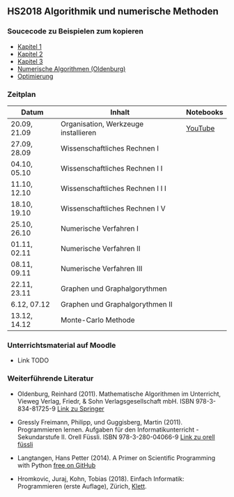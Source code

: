 ## HS2018 Algorithmik und numerische Methoden


### Soucecode zu Beispielen zum kopieren


- [Kapitel 1](https://github.com/mgje/PIUMP/blob/master/wr2018/Kapitel_1_Variablen_Ausdruecke.ipynb)
- [Kapitel 2](https://github.com/mgje/PIUMP/blob/master/wr2018/Kapitel_2_Schleifen_Listen.ipynb)
- [Kapitel 3](https://github.com/mgje/PIUMP/blob/master/wr2018/Kapitel_3_Funktionen.ipynb)
- [Numerische Algorithmen (Oldenburg)](../Beispiele_Skript_SciComputing/Numerische%20Algorithmen.ipynb)
- [Optimierung](../Beispiele_Skript_SciComputing/Optimierung.ipynb)



### Zeitplan

| Datum         | Inhalt                           | Notebooks                                                                |
| ------------- |----------------------------------| -------------------------------------------------------------------------|
| 20.09, 21.09  | Organisation, Werkzeuge  installieren | [YouTube](https://www.youtube.com/watch?v=q_BzsPxwLOE)              |
| 27.09, 28.09  | Wissenschaftliches Rechnen I     |                           |
| 04.10, 05.10  | Wissenschaftliches Rechnen I I   |                              |
| 11.10, 12.10  | Wissenschaftliches Rechnen I I I                         |                                |
| 18.10, 19.10  | Wissenschaftliches Rechnen I V |                                     |
| 25.10, 26.10  | Numerische Verfahren I               |                                  |
| 01.11, 02.11  | Numerische Verfahren II           |                                                                  |
| 08.11, 09.11  | Numerische Verfahren III         |                                                                  |
| 22.11, 23.11  | Graphen und Graphalgorythmen            |                                                                  |
| 6.12, 07.12  | Graphen und Graphalgorythmen II |                                                               |
| 13.12, 14.12  | Monte-Carlo Methode |                                                               |

### Unterrichtsmaterial auf Moodle

* Link TODO

### Weiterführende Literatur 


* 	Oldenburg, Reinhard (2011). Mathematische Algorithmen im Unterricht, Vieweg Verlag, Friedr, & Sohn Verlagsgesellschaft mbH. ISBN 978-3-834-81725-9 [Link zu Springer](https://link.springer.com/book/10.1007/978-3-8348-8336-0)

* Gressly Freimann, Philipp, und Guggisberg, Martin (2011). Programmieren lernen. Aufgaben für den Informatikunterricht - Sekundarstufe II. Orell Füssli. ISBN 978-3-280-04066-9 [Link zu orell füssli](https://ofv.ch/lernmedien/detail/programmieren-lernen/14505/)

* Langtangen, Hans Petter (2014). A Primer on Scientific
Programming with Python [free on GitHub](https://hplgit.github.io/primer.html/doc/pub/half/book.pdf)

* Hromkovic, Juraj, Kohn, Tobias (2018). Einfach Informatik: Programmieren (erste Auflage), Zürich, [Klett](https://www.klett.ch/Katalog/Sekundarstufe%2BI/Informatik/Empfehlung/Einfach%2BInformatik%2B7-9%2B-%2BProgrammieren/Einfach+Informatik+7%E2%80%939+%E2%80%93+Programmieren/978-3-264-84463-4/shopartikel/).
